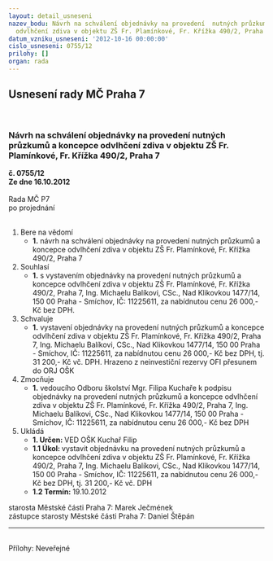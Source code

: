 ```yaml
---
layout: detail_usneseni
nazev_bodu: Návrh na schválení objednávky na provedení  nutných průzkumů a koncepce
  odvlhčení zdiva v objektu ZŠ Fr. Plamínkové, Fr. Křížka 490/2, Praha 7
datum_vzniku_usneseni: '2012-10-16 00:00:00'
cislo_usneseni: 0755/12
prilohy: []
organ: rada
---
```

<div id="ucUsn_pList" class="usn">
	<span><h2>Usnesení rady MČ Praha 7 </h2>
<br></span><div class="standBody">
<span><h3>Návrh na schválení objednávky na provedení  nutných průzkumů a koncepce odvlhčení zdiva v objektu ZŠ Fr. Plamínkové, Fr. Křížka 490/2, Praha 7</h3></span><div class="center">
		<strong>č. 0755/12</strong><br>
	</div>
<div class="center">
		<strong>Ze dne 16.10.2012</strong><br><br>
	</div>Rada MČ P7<br> po projednání<br><br><ol>
<li>Bere na vědomí<ul><li>
<strong>1.</strong> návrh na schválení objednávky na provedení  nutných průzkumů a koncepce odvlhčení zdiva v objektu ZŠ Fr. Plamínkové, Fr. Křížka 490/2, Praha 7</li></ul>
</li>
<li>Souhlasí<ul><li>
<strong>1.</strong> s vystavením objednávky na provedení  nutných průzkumů a koncepce odvlhčení zdiva v objektu ZŠ Fr. Plamínkové, Fr. Křížka 490/2, Praha 7, Ing. Michaelu Balíkovi, CSc., Nad Klikovkou 1477/14, 150 00 Praha - Smíchov, IČ: 11225611, za nabídnutou cenu 26 000,- Kč bez DPH.</li></ul>
</li>
<li>Schvaluje<ul><li>
<strong>1.</strong> vystavení objednávky na provedení  nutných průzkumů a koncepce odvlhčení zdiva v objektu ZŠ Fr. Plamínkové, Fr. Křížka 490/2, Praha 7, Ing. Michaelu Balíkovi, CSc., Nad Klikovkou 1477/14, 150 00 Praha - Smíchov, IČ: 11225611, za nabídnutou cenu 26 000,- Kč bez DPH, tj. 31 200,- Kč vč. DPH. Hrazeno z neinvestiční rezervy OFI přesunem do ORJ OŠK </li></ul>
</li>
<li>Zmocňuje<ul><li>
<strong>1.</strong> vedoucího Odboru školství Mgr. Filipa Kuchaře k podpisu objednávky na provedení  nutných průzkumů a koncepce odvlhčení zdiva v objektu ZŠ Fr. Plamínkové, Fr. Křížka 490/2, Praha 7, Ing. Michaelu Balíkovi, CSc., Nad Klikovkou 1477/14, 150 00 Praha - Smíchov, IČ: 11225611, za nabídnutou cenu 26 000,- Kč bez DPH  </li></ul>
</li>
<li>Ukládá<ul>
<li>
<strong>1. Určen: </strong>VED OŠK Kuchař Filip</li>
<li>
<strong>1.1 Úkol: </strong>vystavit objednávku na provedení  nutných průzkumů a koncepce odvlhčení zdiva v objektu ZŠ Fr. Plamínkové, Fr. Křížka 490/2, Praha 7, Ing. Michaelu Balíkovi, CSc., Nad Klikovkou 1477/14, 150 00 Praha - Smíchov, IČ: 11225611, za nabídnutou cenu 26 000,- Kč bez DPH, tj. 31 200,- Kč vč. DPH</li>
<li>
<strong>1.2 Termín: </strong>19.10.2012</li>
</ul>
</li>
</ol>starosta Městské části Praha 7: Marek Ječmének<br>zástupce starosty Městské části Praha 7: Daniel Štěpán <hr>
<br>Přílohy: Neveřejné</div>
</div>